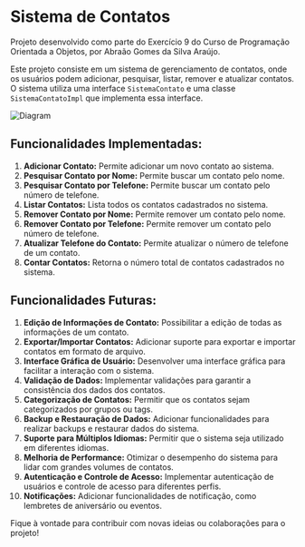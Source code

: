 # Sistema de Contatos

Projeto desenvolvido como parte do Exercício 9 do Curso de Programação Orientada a Objetos, por Abraão Gomes da Silva Araújo.

Este projeto consiste em um sistema de gerenciamento de contatos, onde os usuários podem adicionar, pesquisar, listar, remover e atualizar contatos. O sistema utiliza uma interface `SistemaContato` e uma classe `SistemaContatoImpl` que implementa essa interface.

![Diagram](https://github.com/Abraaog/SistemaContato/assets/94805151/675e9e30-2bd2-452d-bf38-e1f37b64300a)

## Funcionalidades Implementadas:

1. **Adicionar Contato:** Permite adicionar um novo contato ao sistema.
2. **Pesquisar Contato por Nome:** Permite buscar um contato pelo nome.
3. **Pesquisar Contato por Telefone:** Permite buscar um contato pelo número de telefone.
4. **Listar Contatos:** Lista todos os contatos cadastrados no sistema.
5. **Remover Contato por Nome:** Permite remover um contato pelo nome.
6. **Remover Contato por Telefone:** Permite remover um contato pelo número de telefone.
7. **Atualizar Telefone do Contato:** Permite atualizar o número de telefone de um contato.
8. **Contar Contatos:** Retorna o número total de contatos cadastrados no sistema.

## Funcionalidades Futuras:

1. **Edição de Informações de Contato:** Possibilitar a edição de todas as informações de um contato.
2. **Exportar/Importar Contatos:** Adicionar suporte para exportar e importar contatos em formato de arquivo.
3. **Interface Gráfica de Usuário:** Desenvolver uma interface gráfica para facilitar a interação com o sistema.
4. **Validação de Dados:** Implementar validações para garantir a consistência dos dados dos contatos.
5. **Categorização de Contatos:** Permitir que os contatos sejam categorizados por grupos ou tags.
6. **Backup e Restauração de Dados:** Adicionar funcionalidades para realizar backups e restaurar dados do sistema.
7. **Suporte para Múltiplos Idiomas:** Permitir que o sistema seja utilizado em diferentes idiomas.
8. **Melhoria de Performance:** Otimizar o desempenho do sistema para lidar com grandes volumes de contatos.
9. **Autenticação e Controle de Acesso:** Implementar autenticação de usuários e controle de acesso para diferentes perfis.
10. **Notificações:** Adicionar funcionalidades de notificação, como lembretes de aniversário ou eventos.

Fique à vontade para contribuir com novas ideias ou colaborações para o projeto!
